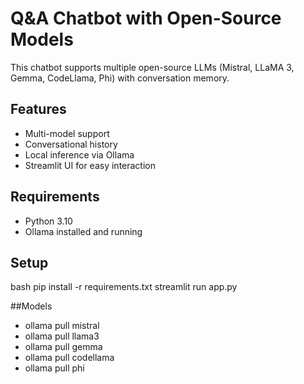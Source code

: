 # Q&A Chatbot with Open-Source Models

This chatbot supports multiple open-source LLMs (Mistral, LLaMA 3, Gemma, CodeLlama, Phi) with conversation memory.

## Features
- Multi-model support
- Conversational history
- Local inference via Ollama
- Streamlit UI for easy interaction

## Requirements
- Python 3.10
- Ollama installed and running

## Setup
bash
pip install -r requirements.txt
streamlit run app.py

##Models
- ollama pull mistral
- ollama pull llama3
- ollama pull gemma
- ollama pull codellama
- ollama pull phi
